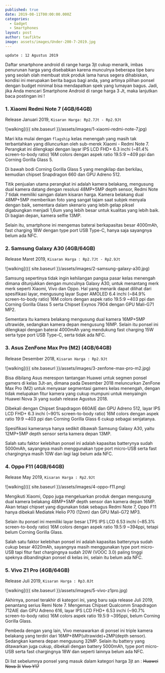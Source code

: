 ```yaml
---
published: true
date: 2019-08-11T00:00:00.000Z
categories:
  - Gadget
  - Smartphones
layout: post
author: taufiktw
image: assets/images/Under-200-7-2019.jpg
---
```

`update : 12 Agustus 2019`

Daftar smartphone android di range harga 3jt cukup menarik, imbas penurunan harga yang disebabkan karena munculnya beberapa tipe baru yang seolah olah membuat stok produk lama harus segera dihabiskan, kondisi ini merupakan berita bagus bagi anda, yang artinya pilihan ponsel dengan budget minimal bisa mendapatkan spek yang lumayan bagus. Jadi, jika Anda mencari Smartphone Android di range harga 3 Jt, maka lanjutkan baca postingan ini !

### 1. Xiaomi Redmi Note 7 (4GB/64GB)
Release Januari 2019, 
``
Kisaran Harga: Rp2.7Jt - Rp2.9Jt
``

![walking]({{ site.baseurl }}/assets/images/1-xiaomi-redmi-note-7.jpg)

Mari kita mulai dengan `flagship` kelas menengah yang masih tak terbantahkan yang diluncurkan oleh sub-merek Xiaomi - Redmi Note 7. Perangkat ini dilengkapi dengan layar IPS LCD FHD+ 6.3 inchi (~81.4% screen-to-body ratio) 16M colors dengan aspek ratio 19.5:9 ~409 ppi dan Corning Gorilla Glass 5.

Di bawah bodi Corning Gorilla Glass 5 yang mengkilap dan berkilau, kemudian chipset Snapdragon 660 dan GPU Adreno 512.

Titik penjualan utama perangkat ini adalah kamera belakang, mengusung dual kamera datang dengan resolusi 48MP+5MP depth sensor, Redmi Note 7 tidak memiliki saingan dalam kisaran harga. Kamera belakang dual 48MP+5MP memberikan foto yang sangat tajam saat subjek menyala dengan baik, sementara dalam skenario yang lebih gelap piksel digabungkan menjadi 1,6um yang lebih besar untuk kualitas yang lebih baik. Di bagian depan, kamera selfie 13MP.

Selain itu, smartphone ini mengemas baterai berkapasitas besar 4000mAh, fast charging 18W dengan type port USB Type-C, hanya saja sayangnya belum ada NFC.

### 2. Samsung Galaxy A30 (4GB/64GB)
Release Maret 2019, 
``
Kisaran Harga : Rp2.7Jt - Rp2.9Jt
``

![walking]({{ site.baseurl }}/assets/images/2-samsung-galaxy-a30.jpg)

Samsung sepertinya tidak ingin kehilangan pangsa pasar kelas menengah dimana ditunjukkan dengan munculnya Galaxy A30, untuk menantang merk merk seperti Xiaomi, Vivo dan Oppo. Hal yang menarik dapat dilihat dari spesifikasi layar, mengusung layar Super AMOLED 6.4 inchi (~84.9% screen-to-body ratio) 16M colors dengan aspek ratio 19.5:9 ~403 ppi dan Corning Gorilla Glass 5 serta Chipset Exynos 7904 dengan GPU Mali-G71 MP2.

Sementara itu kamera belakang mengusung dual kamera 16MP+5MP ultrawide, sedangkan kamera depan mengusung 16MP. Selain itu ponsel ini dilengkapi dengan baterai 4000mAh yang mendukung fast charging 15W serta type port USB Type-C, serta tidak ada NFC. 

### 3. Asus ZenFone Max Pro (M2) (4GB/64GB)
Release Desember 2018, 
``
Kisaran Harga : Rp2.9Jt
``

![walking]({{ site.baseurl }}/assets/images/3-zenfone-max-pro-m2.jpg)

Bisa dibilang Asus merespon tantangan Huawei untuk segmen ponsel gamers di kelas 3Jt-an, dimana pada Desember 2018 meluncurkan ZenFone Max Pro (M2) untuk menyasar segmentasi gamers kelas menengah, dengan tidak melupakan fitur kamera yang cukup mumpuni untuk menyaingin Huawei Nova 3i yang sudah release Agustus 2018.

Dibekali dengan Chipset Snapdragon 660AIE dan GPU Adreno 512, layar IPS LCD FHD+ 6.3 inchi (~90% screen-to-body ratio) 16M colors dengan aspek ratio 19:9 ~403 ppi dan Corning Gorilla Glass 6 cukup sebagai senjatanya.

Spesifikasi kameranya hanya sedikit dibawah Samsung Galaxy A30, yaitu 12MP+5MP depth sensor serta kamera depan 13MP.

Salah satu faktor kelebihan ponsel ini adalah kapasitas batterynya sudah 5000mAh, sayangnya masih menggunakan type port micro-USB serta fast chargingnya masih 10W dan lagi lagi belum ada NFC.

### 4. Oppo F11 (4GB/64GB)
Release May 2019,
``
Kisaran Harga : Rp2.9Jt
``

![walking]({{ site.baseurl }}/assets/images/4-oppo-f11.png)

Mengikuti Xiaomi, Oppo juga mengeluarkan produk dengan mengusung dual kamera belakang 48MP+5MP depth sensor dan kamera depan 16MP. Akan tetapi chipset yang digunakan tidak sebagus Redmi Note 7, Oppo F11 hanya dibekali Mediatek Helio P70 (12nm) dan GPU Mali-G72 MP3.

Selain itu ponsel ini memiliki layar besar LTPS IPS LCD 6.53 inchi (~85.3% screen-to-body ratio) 16M colors dengan aspek ratio 19.5:9 ~394ppi, tetapi belum Corning Gorilla Glass.

Salah satu faktor kelebihan ponsel ini adalah kapasitas batterynya sudah cukup besar 4020mAh, sayangnya masih menggunakan type port micro-USB tapi fitur fast chargingnya sudah 20W (VOOC 3.0) paling tinggi speknya dibandingkan ponsel di kelas ini, selain itu belum ada NFC.

### 5. Vivo Z1 Pro (4GB/64GB)
Release Juli 2019, 
``
Kisaran Harga : Rp3.0Jt
``

![walking]({{ site.baseurl }}/assets/images/5-vivo-z1pro.jpg)

Akhirnya, ponsel terakhir di kategori ini, yang baru saja release Juli 2019, penantang serius Remi Note 7. Mengemas Chipset Qualcomm Snapdragon 712AIE dan GPU Adreno 616, layar IPS LCD FHD+ 6.53 inchi (~90.7% screen-to-body ratio) 16M colors aspek ratio 19.5:9 ~395ppi, belum Corning Gorilla Glass.

Pembeda dengan yang lain, Vivo menawarkan di ponsel ini triple kamera belakang yang terdiri dari 16MP+8MP(ultrawide)+2MP(depth sensor). Sedangkan kamera depan mengusung 32MP. Selain itu battery yang ditawarkan juga cukup, dibekali dengan battery 5000mAh, type port micro-USB serta fast chargingnya 18W dan seperti lainnya belum ada NFC.

Di list sebelumnya ponsel yang masuk dalam kategori harga 3jt an :
~~Huawei Nova 3i~~
~~Vivo Y17~~
